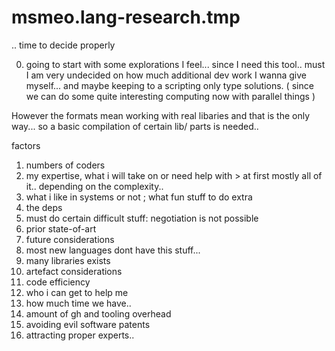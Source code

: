 # msmeo.lang-research.tmp
.. time to decide properly 

0. going to start with some explorations I feel... since I need this tool.. must I am very undecided on how much
additional dev work I wanna give myself... and maybe keeping to a scripting only type solutions. ( since we can do some quite interesting computing now with parallel things ) 

However the formats mean working with real libaries and that is the only way... so a basic compilation of certain lib/ parts is needed.. 

factors
1. numbers of coders 
2. my expertise, what i will take on or need help with > at first mostly all of it.. depending on the complexity.. 
3. what i like in systems or not ; what fun stuff to do extra
4. the deps
5. must do certain difficult stuff: negotiation is not possible
6. prior state-of-art
7. future considerations
8. most new languages dont have this stuff... 
9. many libraries exists
10. artefact considerations
11. code efficiency
12. who i can get to help me
13. how much time we have.. 
14. amount of gh and tooling overhead
15. avoiding evil software patents
16. attracting proper experts..
